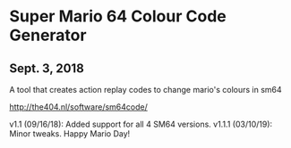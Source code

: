 # Super Mario 64 Colour Code Generator
## Sept. 3, 2018

A tool that creates action replay codes to change mario's colours in sm64

http://the404.nl/software/sm64code/


v1.1 (09/16/18): Added support for all 4 SM64 versions.
v1.1.1 (03/10/19): Minor tweaks. Happy Mario Day!
